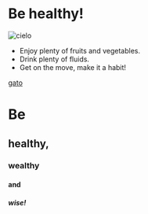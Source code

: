 # Be healthy!

![cielo](https://st2.depositphotos.com/1000854/6673/v/950/depositphotos_66737605-stock-illustration-healthy-lifestyle-background.jpg)

* Enjoy plenty of fruits and vegetables.
* Drink plenty of fluids.
* Get on the move, make it a habit!

[gato](https://simple.wikipedia.org/wiki/Healthy_lifestyle)

# Be
## healthy,
### wealthy
#### and
##### wise!

